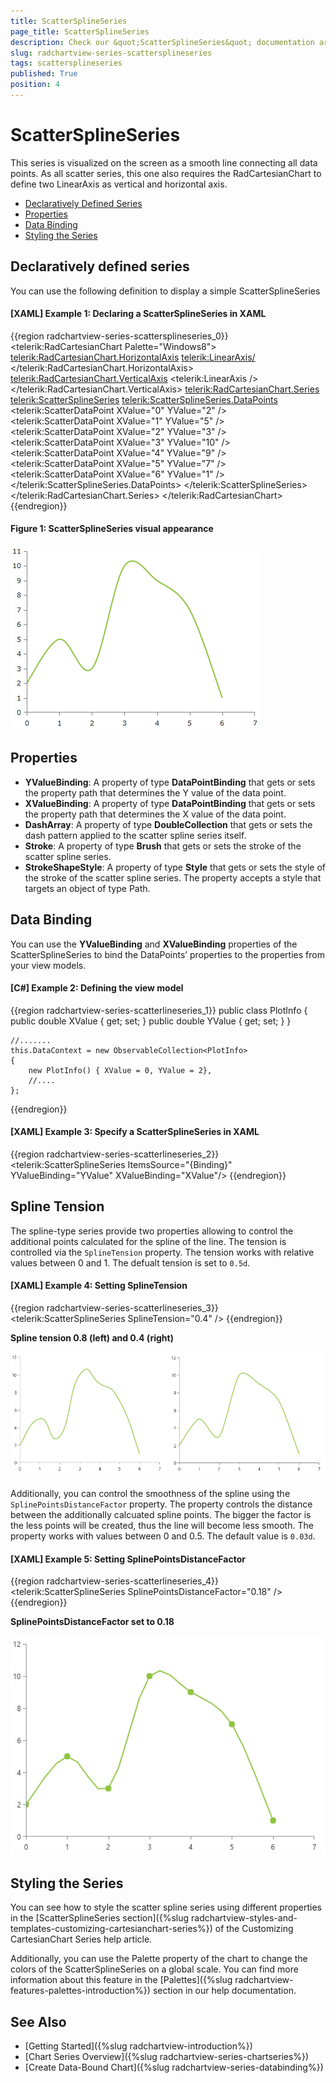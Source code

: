 ```yaml
---
title: ScatterSplineSeries
page_title: ScatterSplineSeries
description: Check our &quot;ScatterSplineSeries&quot; documentation article for the RadChartView {{ site.framework_name }} control.
slug: radchartview-series-scattersplineseries
tags: scattersplineseries
published: True
position: 4
---
```


# ScatterSplineSeries

This series is visualized on the screen as a smooth line connecting all data points. As all scatter series, this one also requires the RadCartesianChart to define two LinearAxis as vertical and horizontal axis.
      
* [Declaratively Defined Series](#declaratively-defined-series)
* [Properties](#properties)
* [Data Binding](#data-binding)
* [Styling the Series](#styling-the-series)
	  
## Declaratively defined series

You can use the following definition to display a simple ScatterSplineSeries

#### __[XAML] Example 1: Declaring a ScatterSplineSeries in XAML__
{{region radchartview-series-scattersplineseries_0}}
	<telerik:RadCartesianChart Palette="Windows8">
	<telerik:RadCartesianChart.HorizontalAxis>
		<telerik:LinearAxis/>
	</telerik:RadCartesianChart.HorizontalAxis>
	<telerik:RadCartesianChart.VerticalAxis>
		<telerik:LinearAxis />
	</telerik:RadCartesianChart.VerticalAxis>
	<telerik:RadCartesianChart.Series>
		<telerik:ScatterSplineSeries>
			<telerik:ScatterSplineSeries.DataPoints>
				<telerik:ScatterDataPoint XValue="0" YValue="2" />
				<telerik:ScatterDataPoint XValue="1" YValue="5" />
				<telerik:ScatterDataPoint XValue="2" YValue="3" />
				<telerik:ScatterDataPoint XValue="3" YValue="10" />
				<telerik:ScatterDataPoint XValue="4" YValue="9" />
				<telerik:ScatterDataPoint XValue="5" YValue="7" />
				<telerik:ScatterDataPoint XValue="6" YValue="1" />
			</telerik:ScatterSplineSeries.DataPoints>
		</telerik:ScatterSplineSeries>
	</telerik:RadCartesianChart.Series>
	</telerik:RadCartesianChart>
{{endregion}}

#### __Figure 1: ScatterSplineSeries visual appearance__
![radchartview-series-scattersplineseries](images/radchartview-series-scattersplineseries.png)

## Properties

* __YValueBinding__: A property of type __DataPointBinding__ that gets or sets the property path that determines the Y value of the data point.
* __XValueBinding__: A property of type __DataPointBinding__ that gets or sets the property path that determines the X value of the data point.
* __DashArray__: A property of type __DoubleCollection__ that gets or sets the dash pattern applied to the scatter spline series itself.
* __Stroke__: A property of type __Brush__ that gets or sets the stroke of the scatter spline series.
* __StrokeShapeStyle__: A property of type __Style__ that gets or sets the style of the stroke of the scatter spline series. The property accepts a style that targets an object of type Path.

## Data Binding

You can use the __YValueBinding__ and __XValueBinding__ properties of the ScatterSplineSeries to bind the DataPoints’ properties to the properties from your view models.

#### __[C#] Example 2: Defining the view model__

{{region radchartview-series-scatterlineseries_1}}
	public class PlotInfo
    {
        public double XValue { get; set; }
        public double YValue { get; set; }
    }

	//.......
	this.DataContext = new ObservableCollection<PlotInfo>
	{
		new PlotInfo() { XValue = 0, YValue = 2},
		//....
	};
{{endregion}}		

#### __[XAML] Example 3: Specify a ScatterSplineSeries in XAML__
{{region radchartview-series-scatterlineseries_2}}
	<telerik:ScatterSplineSeries ItemsSource="{Binding}" YValueBinding="YValue" XValueBinding="XValue"/>
{{endregion}}

## Spline Tension

The spline-type series provide two properties allowing to control the additional points calculated for the spline of the line. The tension is controlled via the `SplineTension` property. The tension works with relative values between 0 and 1. The defualt tension is set to `0.5d`.

#### __[XAML] Example 4: Setting SplineTension__
{{region radchartview-series-scatterlineseries_3}}	
	 <telerik:ScatterSplineSeries SplineTension="0.4" />
{{endregion}}

__Spline tension 0.8 (left) and 0.4 (right)__

![](images/splineseries-spline-tension.png)

Additionally, you can control the smoothness of the spline using the `SplinePointsDistanceFactor` property. The property controls the distance between the additionally calcuated spline points. The bigger the factor is the less points will be created, thus the line will become less smooth. The property works with values between 0 and 0.5. The default value is `0.03d`.

#### __[XAML] Example 5: Setting SplinePointsDistanceFactor__
{{region radchartview-series-scatterlineseries_4}}	
	 <telerik:ScatterSplineSeries SplinePointsDistanceFactor="0.18" />
{{endregion}}

__SplinePointsDistanceFactor set to 0.18__

![](images/splineseries-spline-points-distance-factor.png)

## Styling the Series

You can see how to style the scatter spline series using different properties in the [ScatterSplineSeries section]({%slug radchartview-styles-and-templates-customizing-cartesianchart-series%}) of the Customizing CartesianChart Series help article.

Additionally, you can use the Palette property of the chart to change the colors of the ScatterSplineSeries on a global scale. You can find more information about this feature in the [Palettes]({%slug radchartview-features-palettes-introduction%}) section in our help documentation.

## See Also
 * [Getting Started]({%slug radchartview-introduction%})
 * [Chart Series Overview]({%slug radchartview-series-chartseries%})
 * [Create Data-Bound Chart]({%slug radchartview-series-databinding%})
